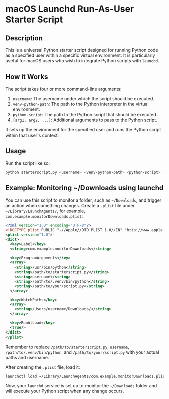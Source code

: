# macOS Launchd Run-As-User Starter Script

## Description

This is a universal Python starter script designed for running Python code as a specified user within a specific virtual environment. It is particularly useful for macOS users who wish to integrate Python scripts with `launchd`.

## How it Works

The script takes four or more command-line arguments:

1. `username`: The username under which the script should be executed.
2. `venv-python-path`: The path to the Python interpreter in the virtual environment.
3. `python-script`: The path to the Python script that should be executed.
4. `[arg1, arg2, ...]`: Additional arguments to pass to the Python script.

It sets up the environment for the specified user and runs the Python script within that user's context.

## Usage

Run the script like so:

```bash
python starterscript.py <username> <venv-python-path> <python-script> [arg1 arg2 ...]
```

## Example: Monitoring ~/Downloads using launchd

You can use this script to monitor a folder, such as `~/Downloads`, and trigger an action when something changes. Create a `.plist` file under `~/Library/LaunchAgents/`, for example, `com.example.monitorDownloads.plist`:

```xml
<?xml version="1.0" encoding="UTF-8"?>
<!DOCTYPE plist PUBLIC "-//Apple//DTD PLIST 1.0//EN" "http://www.apple.com/DTDs/PropertyList-1.0.dtd">
<plist version="1.0">
<dict>
  <key>Label</key>
  <string>com.example.monitorDownloads</string>

  <key>ProgramArguments</key>
  <array>
    <string>/usr/bin/python</string>
    <string>/path/to/starterscript.py</string>
    <string>username</string>
    <string>/path/to/.venv/bin/python</string>
    <string>/path/to/your/script.py</string>
  </array>

  <key>WatchPaths</key>
  <array>
    <string>/Users/username/Downloads/</string>
  </array>

  <key>RunAtLoad</key>
  <true/>
</dict>
</plist>
```

Remember to replace `/path/to/starterscript.py`, `username`, `/path/to/.venv/bin/python`, and `/path/to/your/script.py` with your actual paths and username.

After creating the `.plist` file, load it:

```bash
launchctl load ~/Library/LaunchAgents/com.example.monitorDownloads.plist
```

Now, your `launchd` service is set up to monitor the `~/Downloads` folder and will execute your Python script when any change occurs.
